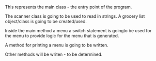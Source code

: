 This represents the main class - the entry point of the program.

The scanner class is going to be used to read in strings.
A grocery list object/class is going to be created/used.

Inside the main method a menu a switch statement is goingto be used for the menu to provide logic for the menu that is generated.

A method for printing a menu is going to be written.

Other methods will be writen - to be determined.
